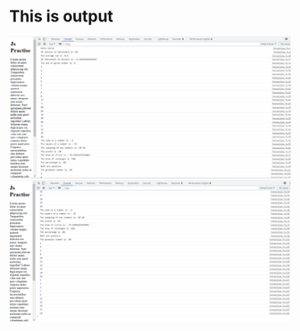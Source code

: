 <h1> This is output </h1>
<img src="Untitled.png" alt="output1">
<img src="Untitled1.png" alt="output2">
